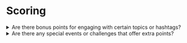 # Scoring



<details>

<summary>Are there bonus points for engaging with certain topics or hashtags?</summary>

There might be bonus points 👀 \
Keep an eye on collective goals and ensure you use #XBorg, $XBG, and #XBG in your posts.

</details>

<details>

<summary>Are there any special events or challenges that offer extra points?</summary>

The meta-game involves collaboratively unlocking the collective reward pot, which can considerably boost your earnings.

</details>
